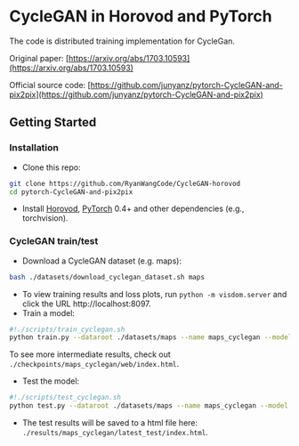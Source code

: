 # CycleGAN in Horovod and PyTorch

The code is distributed training implementation for CycleGan.

Original paper: [https://arxiv.org/abs/1703.10593](https://arxiv.org/abs/1703.10593)

Official source code: [https://github.com/junyanz/pytorch-CycleGAN-and-pix2pix](https://github.com/junyanz/pytorch-CycleGAN-and-pix2pix)

## Getting Started
### Installation

- Clone this repo:
```bash
git clone https://github.com/RyanWangCode/CycleGAN-horovod
cd pytorch-CycleGAN-and-pix2pix
```

- Install [Horovod](https://github.com/horovod/horovod), [PyTorch](http://pytorch.org)  0.4+ and other dependencies (e.g., torchvision).

### CycleGAN train/test
- Download a CycleGAN dataset (e.g. maps):
```bash
bash ./datasets/download_cyclegan_dataset.sh maps
```
- To view training results and loss plots, run `python -m visdom.server` and click the URL http://localhost:8097.
- Train a model:
```bash
#!./scripts/train_cyclegan.sh
python train.py --dataroot ./datasets/maps --name maps_cyclegan --model cycle_gan
```
To see more intermediate results, check out `./checkpoints/maps_cyclegan/web/index.html`.
- Test the model:
```bash
#!./scripts/test_cyclegan.sh
python test.py --dataroot ./datasets/maps --name maps_cyclegan --model cycle_gan
```
- The test results will be saved to a html file here: `./results/maps_cyclegan/latest_test/index.html`.
